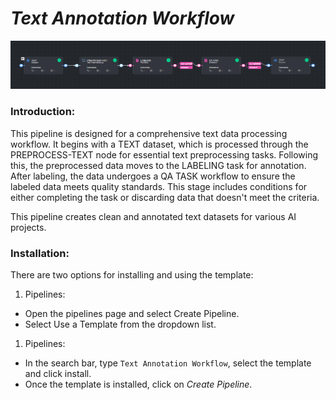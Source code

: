 # *Text Annotation Workflow*

<img src="assets/pipeline.png" alt="Image of the pipeline">

### Introduction:

This pipeline is designed for a comprehensive text data processing workflow. It begins with a TEXT dataset, which is processed through the PREPROCESS-TEXT node for essential text preprocessing tasks. Following this, the preprocessed data moves to the LABELING task for annotation. After labeling, the data undergoes a QA TASK workflow to ensure the labeled data meets quality standards. This stage includes conditions for either completing the task or discarding data that doesn't meet the criteria.

This pipeline creates clean and annotated text datasets for various AI projects.

### Installation:

There are two options for installing and using the template:

1. Pipelines:

* Open the pipelines page and select Create Pipeline.
* Select Use a Template from the dropdown list.


1. Pipelines:

* In the search bar, type `Text Annotation Workflow`, select the template and click install.
* Once the template is installed, click on *Create Pipeline*.

[//]: # (### Usage:)

[//]: # ()

[//]: # (For the complete documentation of the Active learning pipeline, please refer to)

[//]: # (the [Active Learning Pipeline Documentation]&#40;https://dataloop.ai/docs/active-learning-pipeline&#41;)
